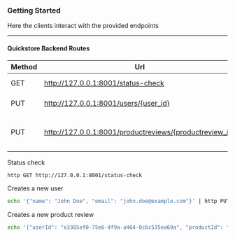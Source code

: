 ### Getting Started

Here the clients interact with the provided endpoints

---

#### Quickstore Backend Routes

| Method | Url                                                     | Description                  |
|--------|---------------------------------------------------------|------------------------------|
| GET    | http://127.0.0.1:8001/status-check                      | Status check                 |
| PUT    | http://127.0.0.1:8001/users/{user_id}                   | Creates a new user           |
| PUT    | http://127.0.0.1:8001/productreviews/{productreview_id} | Creates a new product review |


Status check
```bash
http GET http://127.0.0.1:8001/status-check
```

Creates a new user
```bash
echo '{"name": "John Doe", "email": "john.doe@example.com"}' | http PUT http://127.0.0.1:8001/users/04c0176d-30b3-4ace-b8f1-e2e51b0eca56
```

Creates a new product review
```bash
echo '{"userId": "e3385ef0-75e6-4f9a-a464-0c6c535ea69a", "productId": "cb510aff-28e0-4f91-9194-5f280ffbc326", "rating": 3}' | http PUT http://127.0.0.1:8001/productreviews/a783ce5c-a9bd-4589-81eb-53b195e7cb46
```